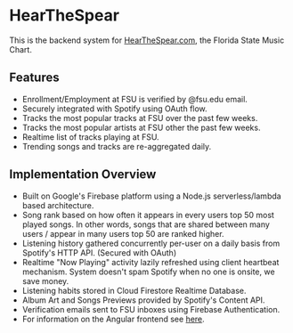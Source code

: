# HearTheSpear
This is the backend system for [HearTheSpear.com](https://HearTheSpear.com), the Florida State Music Chart.

## Features
- Enrollment/Employment at FSU is verified by @fsu.edu email.
- Securely integrated with Spotify using OAuth flow.
- Tracks the most popular tracks at FSU over the past few weeks.
- Tracks the most popular artists at FSU other the past few weeks.
- Realtime list of tracks playing at FSU.
- Trending songs and tracks are re-aggregated daily.


## Implementation Overview
- Built on Google's Firebase platform using a Node.js serverless/lambda based architecture.
- Song rank based on how often it appears in every users top 50 most played songs. 
In other words, songs that are shared between many users / appear in many users top 50 are ranked higher.
- Listening history gathered concurrently per-user on a daily basis from Spotify's HTTP API. (Secured with OAuth)
- Realtime "Now Playing" activity lazily refreshed using client heartbeat mechanism. System doesn't spam Spotify when no one is 
onsite, we save money.
- Listening habits stored in Cloud Firestore Realtime Database.
- Album Art and Songs Previews provided by Spotify's Content API.
- Verification emails sent to FSU inboxes using Firebase Authentication.
- For information on the Angular frontend see [here](https://github.com/duncpro/hear-the-spear-frontend).

